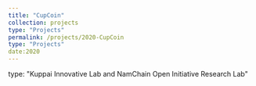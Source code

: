 ```yaml
---
title: "CupCoin"
collection: projects
type: "Projects"
permalink: /projects/2020-CupCoin
type: "Projects"
date:2020
---
```

type: "Kuppai Innovative Lab and NamChain Open Initiative Research Lab"
